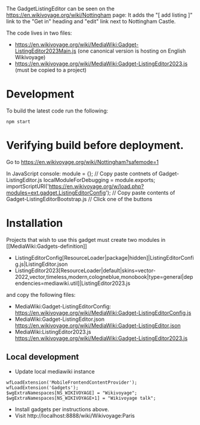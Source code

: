 The GadgetListingEditor can be seen on the https://en.wikivoyage.org/wiki/Nottingham page:
It adds the "[ add listing ]" link to the "Get in" heading and "edit" link next to Nottingham Castle.

The code lives in two files:
* https://en.wikivoyage.org/wiki/MediaWiki:Gadget-ListingEditor2023Main.js (one canonical version is hosting on English Wikivoyage)
* https://en.wikivoyage.org/wiki/MediaWiki:Gadget-ListingEditor2023.js (must be copied to a project)

# Development

To build the latest code run the following:

```
npm start
```

# Verifying build before deployment.

Go to https://en.wikivoyage.org/wiki/Nottingham?safemode=1

In JavaScript console:
module = {};
// Copy paste contnets of Gadget-ListingEditor.js
localModuleForDebugging = module.exports;
importScriptURI('https://en.wikivoyage.org/w/load.php?modules=ext.gadget.ListingEditorConfig');
// Copy paste contents of Gadget-ListingEditorBootstrap.js
// Click one of the buttons

# Installation

Projects that wish to use this gadget must create two modules in [[MediaWiki:Gadgets-definition]]

* ListingEditorConfig[ResourceLoader|package|hidden]|ListingEditorConfig.js|ListingEditor.json
* ListingEditor2023[ResourceLoader|default|skins=vector-2022,vector,timeless,modern,cologneblue,monobook|type=general|dependencies=mediawiki.util]|ListingEditor2023.js

and copy the following files:
* MediaWiki:Gadget-ListingEditorConfig: https://en.wikivoyage.org/wiki/MediaWiki:Gadget-ListingEditorConfig.js
* MediaWiki:Gadget-ListingEditor.json https://en.wikivoyage.org/wiki/MediaWiki:Gadget-ListingEditor.json
* MediaWiki:ListingEditor2023.js  https://en.wikivoyage.org/wiki/MediaWiki:Gadget-ListingEditor2023.js


## Local development

* Update local mediawiki instance
```
wfLoadExtension('MobileFrontendContentProvider');
wfLoadExtension('Gadgets');
$wgExtraNamespaces[NS_WIKIVOYAGE] = "Wikivoyage";
$wgExtraNamespaces[NS_WIKIVOYAGE+1] = "Wikivoyage talk";
```
* Install gadgets per instructions above.
* Visit http://localhost:8888/wiki/Wikivoyage:Paris

